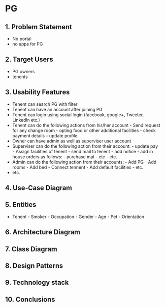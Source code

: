 # PG #


## 1. Problem Statement ##
- No portal
- no apps for PG

## 2. Target Users ##
- PG owners
- tenents

## 3. Usability Features ##
- Tenent can search PG with filter
- Tenent can have an account after joining PG
- Tenent can login using social login (facebook, google+, Tweeter, LinkedIn etc.)
- Tenent can do the following actions from his/her account
      - Send request for any change room
      - opting food or other additional facilities
      - check payment details
      - update profile
- Owner can have admin as well as superviser user account
- Superviser can do the following action from their account:
      - update pay
      - Assign facilities of tenent
      - send mail to tenent
      - add notice
      - add in house orders as follows:
            - purchase mat
            - etc
      - etc.
- Admin can do the following action from their accounts:
      - Add PG
      - Add rooms
      - Add bed
      - Connect tennent
      - Add default facilities
      - etc.
- etc.  

## 4. Use-Case Diagram ##
## 5. Entities ##
- Tenent
      - Smoker
      - Occupation
      - Gender
      - Age
      - Pet
      - Orientation

## 6. Architecture Diagram ##
## 7. Class Diagram ##
## 8. Design Patterns ##
## 9. Technology stack ##
## 10. Conclusions ##

